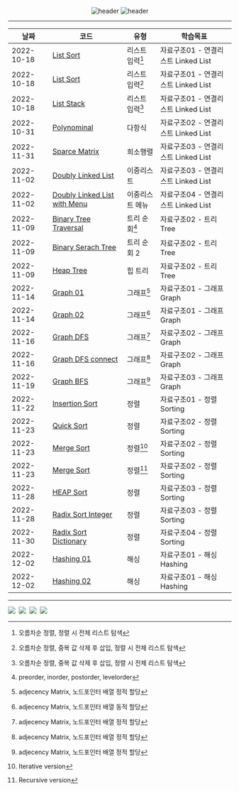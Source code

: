 

<div align="center">
  
![header](https://capsule-render.vercel.app/api?type=waving&height=250&color=89a5ea&text=Data%20Structure&fontColor=ffffff)
![header](https://capsule-render.vercel.app/api?type=rect&height=50&color=ebf3f5&text=자료구조%20복습&fontColor=000000&fontSize=20)


 ---
|날짜|코드|유형|학습목표|
|------|---|----|----|
|2022-10-18|[List Sort](https://github.com/swimmin99/Data_Structure/blob/main/04_List/List1.c)|리스트 입력[^1]|자료구조01 - 연결리스트 Linked List|
|2022-10-18|[List Sort](https://github.com/swimmin99/Data_Structure/blob/main/04_List/List2.c)|리스트 입력[^2]|자료구조01 - 연결리스트 Linked List|
|2022-10-18|[List Stack](https://github.com/swimmin99/Data_Structure/blob/main/04_List/listStack.c)|리스트 입력[^2]|자료구조01 - 연결리스트 Linked List|
|2022-10-31|[Polynominal](https://github.com/swimmin99/Data_Structure/blob/main/04_List/Polynominal.c)|다항식|자료구조02 - 연결리스트 Linked List|
|2022-11-31|[Sparce Matrix](https://github.com/swimmin99/Data_Structure/blob/main/04_List/SparceMatrix.c)|희소행렬|자료구조03 - 연결리스트 Linked List|
|2022-11-02|[Doubly Linked List](https://github.com/swimmin99/Data_Structure/blob/main/04_List/List3.c)|이중리스트|자료구조03 - 연결리스트 Linked List|
|2022-11-02|[Doubly Linked List with Menu](https://github.com/swimmin99/Data_Structure/blob/main/04_List/List4.c)|이중리스트 메뉴|자료구조04 - 연결리스트 Linked List|
|2022-11-09|[Binary Tree Traversal]( https://github.com/swimmin99/Data_Structure/blob/main/05_Tree/traversal.c)|트리 순회[^5]|자료구조02 - 트리 Tree|
|2022-11-09|[Binary Serach Tree](https://github.com/swimmin99/Data_Structure/blob/main/05_Tree/BST.c)|트리 순회 2|자료구조02 - 트리 Tree|
|2022-11-09|[Heap Tree]( https://github.com/swimmin99/Data_Structure/blob/main/05_Tree/heaptree.c)|힙 트리|자료구조02 - 트리 Tree|
|2022-11-14|[Graph 01](https://github.com/swimmin99/Data_Structure/blob/main/06_Graph/graph1-S.c)|그래프[^3]|자료구조01 - 그래프 Graph|
|2022-11-14|[Graph 02](https://github.com/swimmin99/Data_Structure/blob/main/06_Graph/graph1-D.c)|그래프[^4]|자료구조01 - 그래프 Graph|
|2022-11-16|[Graph DFS]( https://github.com/swimmin99/Data_Structure/blob/main/06_Graph/graph2.c)|그래프[^3]|자료구조02 - 그래프 Graph|
|2022-11-16|[Graph DFS connect]( https://github.com/swimmin99/Data_Structure/blob/main/06_Graph/graph2-2.c)|그래프[^3]|자료구조02 - 그래프 Graph|
|2022-11-19|[Graph BFS](https://github.com/swimmin99/Data_Structure/commit/7101e6b724c59d1d6d5cf936e9429e06342c9585)|그래프[^3]|자료구조03 - 그래프 Graph|
|2022-11-22|[Insertion Sort](https://github.com/swimmin99/Data_Structure/blob/main/07_Sort/InsertionSort.c)|정렬|자료구조01 - 정렬 Sorting|
|2022-11-23|[Quick Sort](https://github.com/swimmin99/Data_Structure/blob/main/07_Sort/quick.c)|정렬|자료구조02 - 정렬 Sorting|
|2022-11-23|[Merge Sort](https://github.com/swimmin99/Data_Structure/blob/main/07_Sort/merge.c)|정렬[^6]|자료구조02 - 정렬 Sorting|
|2022-11-23|[Merge Sort](https://github.com/swimmin99/Data_Structure/blob/main/07_Sort/rmergerecursivemy.c)|정렬[^7]|자료구조02 - 정렬 Sorting|
|2022-11-28|[HEAP Sort](https://github.com/swimmin99/Data_Structure/blob/main/07_Sort/heapsort.c)|정렬|자료구조03 - 정렬 Sorting|
|2022-11-28|[Radix Sort Integer](https://github.com/swimmin99/Data_Structure/blob/main/07_Sort/radix1.c)|정렬|자료구조03 - 정렬 Sorting|
|2022-11-30|[Radix Sort Dictionary](https://github.com/swimmin99/Data_Structure/blob/main/07_Sort/radix2.c)|정렬|자료구조04 - 정렬 Sorting|
|2022-12-02|[Hashing 01](https://github.com/swimmin99/Data_Structure/blob/main/08_Hashing/hash1.c)|해싱|자료구조01 - 해싱 Hashing|
|2022-12-02|[Hashing 02](https://github.com/swimmin99/Data_Structure/blob/main/08_Hashing/hash2.c)|해싱|자료구조01 - 해싱 Hashing|

</div>


[^1]: 오름차순 정렬, 정렬 시 전체 리스트 탐색
[^2]: 오름차순 정렬, 중복 값 삭제 후 삽입, 정렬 시 전체 리스트 탐색
[^3]: adjecency Matrix, 노드포인터 배열 정적 할당
[^4]: adjecency Matrix, 노드포인터 배열 동적 할당
[^5]: preorder, inorder, postorder, levelorder
[^6]: Iterative version
[^7]: Recursive version

---
<p align = "left">
<img src="https://img.shields.io/badge/Visual-Studio-5C2D91?style=flat-square&logo=Visual-Studio&logoColor=white"/></a>&nbsp
<img src="https://img.shields.io/badge/C-A8B9CC?style=flat-square&logo=C%2B%2B&logoColor=white"/></a>&nbsp
<img src="https://img.shields.io/badge/Markdown-000000?style=flat-square&logo=Markdown&logoColor=white"/></a>&nbsp
<img src="https://img.shields.io/badge/HTML5-E34F26?style=flat-square&logo=HTML5&logoColor=white"/></a>&nbsp<br>
</p>
